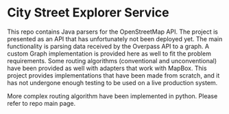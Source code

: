 # City Street Explorer Service
This repo contains Java parsers for the OpenStreetMap API. The project is presented as an API that has unfortunately not been deployed yet. The main functionality is parsing data received by the Overpass API to a graph. A custom Graph implementation is provided here as well to fit the problem requirements. Some routing algorithms (conventional and unconventional) have been provided as well with adapters that work with MapBox. 
This project provides implementations that have been made from scratch, and it has not undergone enough testing to be used on a live production system. 

More complex routing algorithm have been implemented in python. Please refer to repo main page. 
